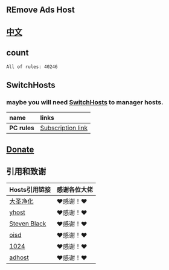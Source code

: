 ## REmove Ads Host
## [中文](./README.md)

## count
```
All of rules: 40246
```

## SwitchHosts
### maybe you will need [SwitchHosts](https://github.com/oldj/SwitchHosts/releases) to manager hosts.

| **name** | **links** |
| :-- | :-- |
| **PC rules** | [Subscription link](https://raw.githubusercontent.com/lingeringsound/10007_auto/PC_For_Test/all) |

## **[Donate](https://github.com/lingeringsound/10007)**


## 引用和致谢
| **Hosts引用链接** | 感谢各位大佬 |
| :-- | :-- |
| [大圣净化](https://github.com/jdlingyu/ad-wars) | ❤感谢！❤ |
| [yhost](https://github.com/VeleSila/yhosts) | ❤感谢！❤ |
| [Steven Black](https://github.com/StevenBlack/hosts) | ❤感谢！❤ |
| [oisd](https://oisd.nl/howto) | ❤感谢！❤ |
| [1024](https://github.com/Goooler/1024_hosts) | ❤感谢！❤ |
| [adhost](https://github.com/E7KMbb/AD-hosts) | ❤感谢！❤ |

